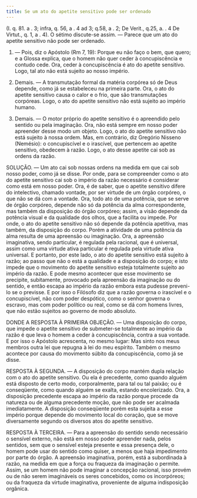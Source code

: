 ```yaml
---
title: Se um ato do apetite sensitivo pode ser ordenado
---
```


(I. q. 81. a . 3; infra, q. 56, a . 4 ad 3; q.58, a . 2; De Verit., q.25, a. . 4 De Virtut., q. 1, a . 4).
  O sétimo discute-se assim. ― Parece que um ato do apetite sensitivo não pode ser ordenado.  

1. ― Pois, diz o Apóstolo (Rm 7, 19): Porque eu não faço o bem, que quero; e a Glossa explica, que o homem não quer ceder à concupiscência e contudo cede. Ora, ceder à concupiscência é ato do apetite sensitivo. Logo, tal ato não está sujeito ao nosso império.  

2. Demais. ― A transmutação formal da matéria corpórea só de Deus depende, como já se estabeleceu na primeira parte. Ora, o ato do apetite sensitivo causa o calor e o frio, que são transmutações corpóreas. Logo, o ato do apetite sensitivo não está sujeito ao império humano.  

3. Demais. ― O motor próprio do apetite sensitivo é o apreendido pelo sentido ou pela imaginação. Ora, não está sempre em nosso poder apreender desse modo um objeto. Logo, o ato do apetite sensitivo não está sujeito à nossa ordem.  Mas, em contrário, diz Gregório Nisseno (Nemésio): o concupiscível e o irascível, que pertencem ao apetite sensitivo, obedecem à razão. Logo, o ato desse apetite cai sob as ordens da razão.  

SOLUÇÃO. ― Um ato cai sob nossas ordens na medida em que cai sob nosso poder, como já se disse. Por onde, para se compreender como o ato do apetite sensitivo cai sob o império da razão necessário é considerar como está em nosso poder. Ora, é de saber, que o apetite sensitivo difere do intelectivo, chamado vontade, por ser virtude de um órgão corpóreo, o que não se dá com a vontade. Ora, todo ato de uma potência, que se serve de órgão corpóreo, depende não só da potência da alma correspondente, mas também da disposição do órgão corpóreo; assim, a visão depende da potência visual e da qualidade dos olhos, que a facilita ou impede. Por onde, o ato do apetite sensitivo não só depende da potência apetitiva, mas também, da disposição do corpo. Porém a atividade de uma potência da alma resulta de uma apreensão ou imaginação. Ora, a apreensão imaginativa, sendo particular, é regulada pela racional, que é universal, assim como uma virtude ativa particular é regulada pela virtude ativa universal. E portanto, por este lado, o ato do apetite sensitivo está sujeito à razão; ao passo que não o está a qualidade e a disposição do corpo; e isto impede que o movimento do apetite sensitivo esteja totalmente sujeito ao império da razão. E pode mesmo acontecer que esse movimento se precipite, subitamente, provocado pela apreensão da imaginação ou do sentido, e então escapa ao império da razão embora esta pudesse preveni-lo se o previsse. E por isso o Filósofo diz que a razão governa o irascível e o concupiscível, não com poder despótico, como o senhor governa o escravo, mas com poder político ou real, como se dá com homens livres, que não estão sujeitos ao governo de modo absoluto.  

DONDE A RESPOSTA À PRIMEIRA OBJEÇÃO. — Uma disposição do corpo, que impede o apetite sensitivo de submeter-se totalmente ao império da razão é que leva o homem a ceder à concupiscência, contra a sua vontade. E por isso o Apóstolo acrescenta, no mesmo lugar: Mas sinto nos meus membros outra lei que repugna à lei do meu espírito. Também o mesmo acontece por causa do movimento súbito da concupiscência, como já se disse.  

RESPOSTA À SEGUNDA. ― A disposição do corpo mantém dupla relação com o ato do apetite sensitivo. Ou ela é precedente, como quando alguém está disposto de certo modo, corporalmente, para tal ou tal paixão; ou é conseqüente, como quando alguém se exalta, estando encolerizado. Ora, a disposição precedente escapa ao império da razão porque procede da natureza ou de alguma precedente moção, que não pode ser acalmada imediatamente. A disposição conseqüente porém esta sujeita a esse império porque depende do movimento local do coração, que se move diversamente segundo os diversos atos do apetite sensitivo.  

RESPOSTA À TERCEIRA. ― Para a apreensão do sentido sendo necessário o sensível externo, não está em nosso poder apreender nada, pelos sentidos, sem que o sensível esteja presente e essa presença dele, o homem pode usar do sentido como quiser, a menos que haja impedimento por parte do órgão. A apreensão imaginativa, porém, está a subordinada à razão, na medida em que a força ou fraqueza da imaginação o permite. Assim, se um homem não pode imaginar a concepção racional, isso provém ou de não serem imagináveis os seres concebidos, como os incorpóreos; ou da fraqueza da virtude imaginativa, proveniente de alguma indisposição orgânica.